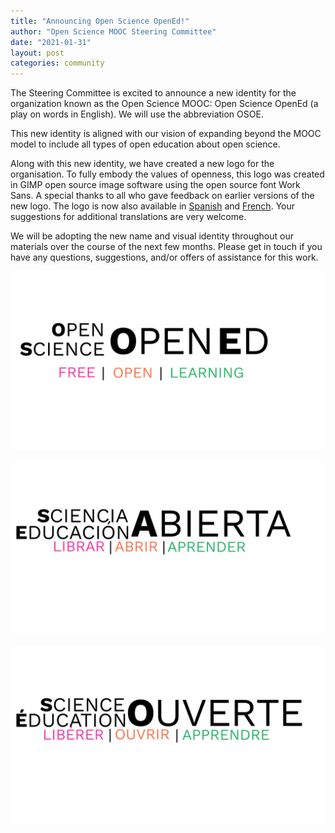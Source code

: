 ```yaml
---
title: "Announcing Open Science OpenEd!"
author: "Open Science MOOC Steering Committee"
date: "2021-01-31"
layout: post
categories: community
---
```



The Steering Committee is excited to announce a new identity for the organization known as the Open Science MOOC: Open Science OpenEd (a play on words in English). We will use the abbreviation OSOE.

This new identity is aligned with our vision of expanding beyond the MOOC model to include all types of open education about open science. 

Along with this new identity, we have created a new logo for the organisation. To fully embody the values of openness, this logo was created in GIMP open source image software using the open source font Work Sans. A special thanks to all who gave feedback on earlier versions of the new logo. The logo is now also available in [Spanish](assets/img/osm/osoe-logo-work-sans-spanish.png) and [French](assets/img/osm/osoe-logo-work-sans-french.png). Your suggestions for additional translations are very welcome.

We will be adopting the new name and visual identity throughout our materials over the course of the next few months. Please get in touch if you have any questions, suggestions, and/or offers of assistance for this work.

![Open Science OpenEd - English](assets/img/osm/osoe-logo-work-sans-english.png)

![Open Science OpenEd - Spanish](assets/img/osm/osoe-logo-work-sans-spanish.png)

![Open Science OpenEd - French](assets/img/osm/osoe-logo-work-sans-french.png)
